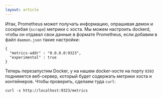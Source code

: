 ```yaml
---
layout: article
---
```


Итак, Prometheus может получать информацию, опрашивая демон и соскребая (`scrape`) метрики с хоста. Мы можем настроить dockerd, чтобы он отдавал свои данные в формате Prometheus, если добавим в файл `daemon.json` такие настройки:

```
{
  "metrics-addr" : "0.0.0.0:9323",
  "experimental" : true
}
```

Теперь перезапустим Docker, у на нашем docker-хосте на порту `9393` поднимется веб-сервер, который будет содержать метрики хоста и контейнеров. Чтобы проверить, сделаем туда `curl`:

```
curl -s http://localhost:9323/metrics
```
